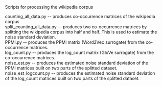 Scripts for processing the wikipedia corpus  

counting_all_data.py -- produces co-occurrence matrices of the wikipedia corpus  
split_counting_all_data.py -- produces two co-occurrence matrices by splitting the wikipedia corpus into half and half. This is used to estimate the noise standard deviation.  
PPMI.py -- produces the PPMI matrix (Word2Vec surrogate) from the co-occurrence matrices.  
log_count.py -- produces the log_count matrix (GloVe surrogate) from the co-occurrence matrices.  
noise_est.py -- produces the estimated noise standard deviation of the PPMI matrices built on two parts of the splitted dataset.  
noise_est_logcount.py -- produces the estimated noise standard deviation of the log_count matrices built on two parts of the splitted dataset.  
